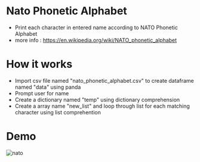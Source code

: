 # Nato Phonetic Alphabet
 - Print each character in entered name according to NATO Phonetic Alphabet  
 - more info : https://en.wikipedia.org/wiki/NATO_phonetic_alphabet
# How it works
 - Import csv file named "nato_phonetic_alphabet.csv" to create dataframe named "data" using panda
 - Prompt user for name
 - Create a dictionary named "temp" using dictionary comprehension 
 - Create a array name "new_list" and loop through list for each matching character using list comprehention 

# Demo
![nato](https://user-images.githubusercontent.com/50704452/100880498-7c0ec600-34b5-11eb-98cb-245f09b5d48c.gif)

 
